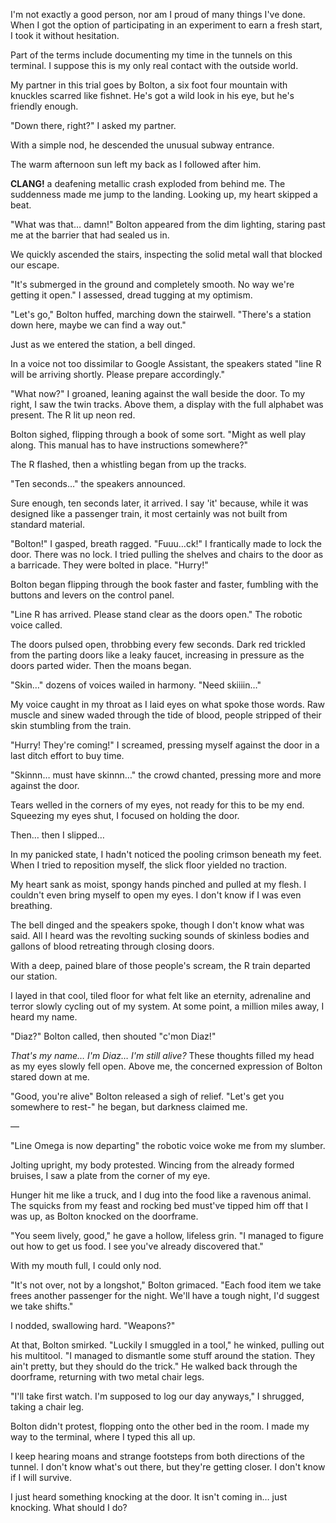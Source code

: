 I'm not exactly a good person, nor am I proud of many things I've done. When I got the option of participating in an experiment to earn a fresh start, I took it without hesitation.

Part of the terms include documenting my time in the tunnels on this terminal. I suppose this is my only real contact with the outside world.

My partner in this trial goes by Bolton, a six foot four mountain with knuckles scarred like fishnet. He's got a wild look in his eye, but he's friendly enough. 

"Down there, right?" I asked my partner.

With a simple nod, he descended the unusual subway entrance.

The warm afternoon sun left my back as I followed after him.

**CLANG!** a deafening metallic crash exploded from behind me. The suddenness made me jump to the landing. Looking up, my heart skipped a beat.

"What was that… damn!" Bolton appeared from the dim lighting, staring past me at the barrier that had sealed us in.

We quickly ascended the stairs, inspecting the solid metal wall that blocked our escape.

"It's submerged in the ground and completely smooth. No way we're getting it open." I assessed, dread tugging at my optimism.

"Let's go," Bolton huffed, marching down the stairwell. "There's a station down here, maybe we can find a way out."

Just as we entered the station, a bell dinged.

In a voice not too dissimilar to Google Assistant, the speakers stated "line R will be arriving shortly. Please prepare accordingly."

"What now?" I groaned, leaning against the wall beside the door. To my right, I saw the twin tracks. Above them, a display with the full alphabet was present. The R lit up neon red.

Bolton sighed, flipping through a book of some sort. "Might as well play along. This manual has to have instructions somewhere?"

The R flashed, then a whistling began from up the tracks.

"Ten seconds…" the speakers announced.

Sure enough, ten seconds later, it arrived. I say 'it' because, while it was designed like a passenger train, it most certainly was not built from standard material.

"Bolton!" I gasped, breath ragged. "Fuuu…ck!" I frantically made to lock the door. There was no lock. I tried pulling the shelves and chairs to the door as a barricade. They were bolted in place. "Hurry!"

Bolton began flipping through the book faster and faster, fumbling with the buttons and levers on the control panel.

"Line R has arrived. Please stand clear as the doors open." The robotic voice called.

The doors pulsed open, throbbing every few seconds. Dark red trickled from the parting doors like a leaky faucet, increasing in pressure as the doors parted wider. Then the moans began.

"Skin…" dozens of voices wailed in harmony. "Need skiiiin…"

My voice caught in my throat as I laid eyes on what spoke those words. Raw muscle and sinew waded through the tide of blood, people stripped of their skin stumbling from the train.

"Hurry! They're coming!" I screamed, pressing myself against the door in a last ditch effort to buy time.

"Skinnn… must have skinnn…" the crowd chanted, pressing more and more against the door.

Tears welled in the corners of my eyes, not ready for this to be my end. Squeezing my eyes shut, I focused on holding the door.

Then… then I slipped…

In my panicked state, I hadn't noticed the pooling crimson beneath my feet. When I tried to reposition myself, the slick floor yielded no traction.

My heart sank as moist, spongy hands pinched and pulled at my flesh. I couldn't even bring myself to open my eyes. I don't know if I was even breathing.

The bell dinged and the speakers spoke, though I don't know what was said. All I heard was the revolting sucking sounds of skinless bodies and gallons of blood retreating through closing doors.

With a deep, pained blare of those people's scream, the R train departed our station.

I layed in that cool, tiled floor for what felt like an eternity, adrenaline and terror slowly cycling out of my system. At some point, a million miles away, I heard my name.

"Diaz?" Bolton called, then shouted "c'mon Diaz!"

*That's my name… I'm Diaz… I'm still alive?* These thoughts filled my head as my eyes slowly fell open. Above me, the concerned expression of Bolton stared down at me.

"Good, you're alive" Bolton released a sigh of relief. "Let's get you somewhere to rest-" he began, but darkness claimed me.

—

"Line Omega is now departing" the robotic voice woke me from my slumber.

Jolting upright, my body protested. Wincing from the already formed bruises, I saw a plate from the corner of my eye.

Hunger hit me like a truck, and I dug into the food like a ravenous animal. The squicks from my feast and rocking bed must've tipped him off that I was up, as Bolton knocked on the doorframe.

"You seem lively, good," he gave a hollow, lifeless grin. "I managed to figure out how to get us food. I see you've already discovered that."

With my mouth full, I could only nod.

"It's not over, not by a longshot," Bolton grimaced. "Each food item we take frees another passenger for the night. We'll have a tough night, I'd suggest we take shifts."

I nodded, swallowing hard. "Weapons?"

At that, Bolton smirked. "Luckily I smuggled in a tool," he winked, pulling out his multitool. "I managed to dismantle some stuff around the station. They ain't pretty, but they should do the trick." He walked back through the doorframe, returning with two metal chair legs.

"I'll take first watch. I'm supposed to log our day anyways," I shrugged, taking a chair leg.

Bolton didn't protest, flopping onto the other bed in the room. I made my way to the terminal, where I typed this all up.

I keep hearing moans and strange footsteps from both directions of the tunnel. I don't know what's out there, but they're getting closer. I don't know if I will survive.

I just heard something knocking at the door. It isn't coming in… just knocking. What should I do?